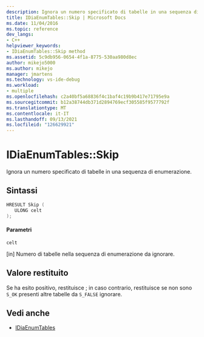 ```yaml
---
description: Ignora un numero specificato di tabelle in una sequenza di enumerazione.
title: IDiaEnumTables::Skip | Microsoft Docs
ms.date: 11/04/2016
ms.topic: reference
dev_langs:
- C++
helpviewer_keywords:
- IDiaEnumTables::Skip method
ms.assetid: 5c9db956-0654-4f1a-8775-530aa980d8ec
author: mikejo5000
ms.author: mikejo
manager: jmartens
ms.technology: vs-ide-debug
ms.workload:
- multiple
ms.openlocfilehash: c2a40bf5a68836f4c1baf4c19b9b417e71795e9a
ms.sourcegitcommit: b12a38744db371d2894769ecf305585f9577792f
ms.translationtype: MT
ms.contentlocale: it-IT
ms.lasthandoff: 09/13/2021
ms.locfileid: "126629921"
---
```

# <a name="idiaenumtablesskip"></a>IDiaEnumTables::Skip
Ignora un numero specificato di tabelle in una sequenza di enumerazione.

## <a name="syntax"></a>Sintassi

```C++
HRESULT Skip ( 
   ULONG celt
);
```

#### <a name="parameters"></a>Parametri
 `celt`

[in] Numero di tabelle nella sequenza di enumerazione da ignorare.

## <a name="return-value"></a>Valore restituito
 Se ha esito positivo, restituisce ; in caso contrario, restituisce se non sono `S_OK` presenti altre tabelle da `S_FALSE` ignorare.

## <a name="see-also"></a>Vedi anche
- [IDiaEnumTables](../../debugger/debug-interface-access/idiaenumtables.md)
